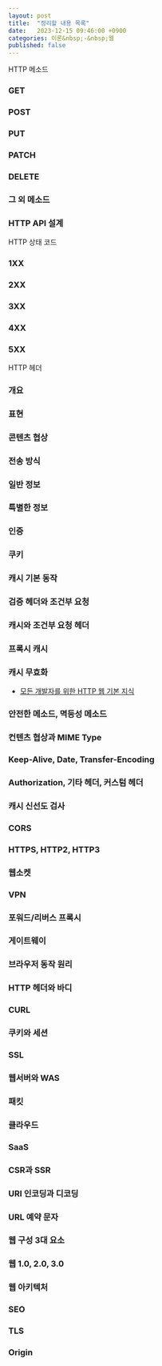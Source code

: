 ```yaml
---
layout: post
title:  "정리할 내용 목록"
date:   2023-12-15 09:46:00 +0900
categories: 이론&nbsp;-&nbsp;웹
published: false
---
```






HTTP 메소드
### GET
### POST
### PUT
### PATCH
### DELETE
### 그 외 메소드
### HTTP API 설계

HTTP 상태 코드
### 1XX
### 2XX
### 3XX
### 4XX
### 5XX

HTTP 헤더
### 개요
### 표현
### 콘텐츠 협상
### 전송 방식
### 일반 정보
### 특별한 정보
### 인증
### 쿠키
### 캐시 기본 동작
### 검증 헤더와 조건부 요청
### 캐시와 조건부 요청 헤더
### 프록시 캐시
### 캐시 무효화

- [모든 개발자를 위한 HTTP 웹 기본 지식](https://www.inflearn.com/course/http-%EC%9B%B9-%EB%84%A4%ED%8A%B8%EC%9B%8C%ED%81%AC#curriculum)

### 안전한 메소드, 멱등성 메소드
### 컨텐츠 협상과 MIME Type
### Keep-Alive, Date, Transfer-Encoding
### Authorization, 기타 헤더, 커스텀 헤더
### 캐시 신선도 검사
### CORS
### HTTPS, HTTP2, HTTP3
### 웹소켓
### VPN
### 포워드/리버스 프록시
### 게이트웨이

### 브라우저 동작 원리
### HTTP 헤더와 바디
### CURL
### 쿠키와 세션
### SSL
### 웹서버와 WAS
### 패킷
### 클라우드
### SaaS
### CSR과 SSR
### URI 인코딩과 디코딩
### URL 예약 문자
### 웹 구성 3대 요소
### 웹 1.0, 2.0, 3.0
### 웹 아키텍처
### SEO
### TLS
### Origin